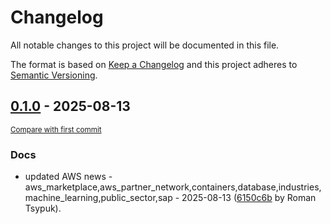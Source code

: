 # Changelog

All notable changes to this project will be documented in this file.

The format is based on [Keep a Changelog](http://keepachangelog.com/en/1.0.0/)
and this project adheres to [Semantic Versioning](http://semver.org/spec/v2.0.0.html).

<!-- insertion marker -->
## [0.1.0](https://github.com/tsypuk/aws-news/releases/tag/ver-2025-08-130.1.0) - 2025-08-13

<small>[Compare with first commit](https://github.com/tsypuk/aws-news/compare/51a4ea4135c2a7fe3cb27956a00926b767d1bf72...ver-2025-08-13)</small>

### Docs

- updated AWS news - aws_marketplace,aws_partner_network,containers,database,industries,machine_learning,public_sector,sap - 2025-08-13 ([6150c6b](https://github.com/tsypuk/aws-news/commit/6150c6b4ae88b7b13fb2662fe10f6ca4c0dc17ea) by Roman Tsypuk).

